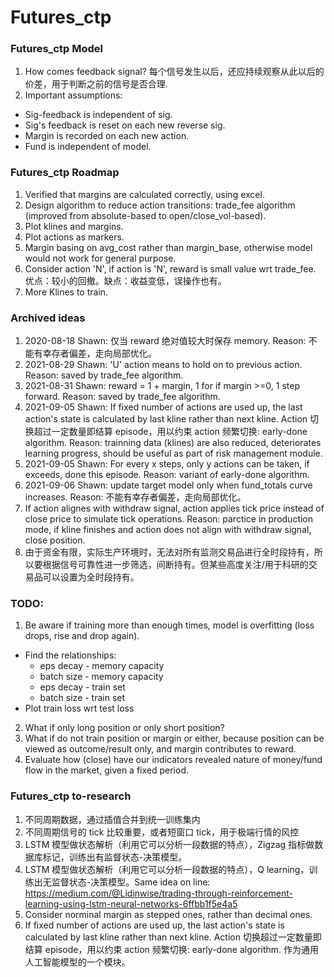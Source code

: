 # Futures_ctp

### Futures_ctp Model

1. How comes feedback signal? 每个信号发生以后，还应持续观察从此以后的价差，用于判断之前的信号是否合理.
2. Important assumptions:

- Sig-feedback is independent of sig.
- Sig's feedback is reset on each new reverse sig.
- Margin is recorded on each new action.
- Fund is independent of model.

### Futures_ctp Roadmap

1. Verified that margins are calculated correctly, using excel.
2. Design algorithm to reduce action transitions: trade_fee algorithm (improved from absolute-based to open/close_vol-based).
3. Plot klines and margins.
4. Plot actions as markers.
5. Margin basing on avg_cost rather than margin_base, otherwise model would not work for general purpose.
6. Consider action 'N', if action is 'N', reward is small value wrt trade_fee. 优点：较小的回撤。缺点：收益变低，误操作也有。
7. More Klines to train.

### Archived ideas

1. 2020-08-18 Shawn: 仅当 reward 绝对值较大时保存 memory. Reason: 不能有幸存者偏差，走向局部优化。
2. 2021-08-29 Shawn: 'U' action means to hold on to previous action. Reason: saved by trade_fee algorithm.
3. 2021-08-31 Shawn: reward = 1 + margin, 1 for if margin >=0, 1 step forward. Reason: saved by trade_fee algorithm.
4. 2021-09-05 Shawn: If fixed number of actions are used up, the last action's state is calculated by last kline rather than next kline. Action 切换超过一定数量即结算 episode，用以约束 action 频繁切换: early-done algorithm. Reason: trainning data (klines) are also reduced, deteriorates learning progress, should be useful as part of risk management module.
5. 2021-09-05 Shawn: For every x steps, only y actions can be taken, if exceeds, done this episode. Reason: variant of early-done algorithm.
6. 2021-09-06 Shawn: update target model only when fund_totals curve increases. Reason: 不能有幸存者偏差，走向局部优化。
7. If action alignes with withdraw signal, action applies tick price instead of close price to simulate tick operations. Reason: parctice in production mode, if kline finishes and action does not align with withdraw signal, close position.
8. 由于资金有限，实际生产环境时，无法对所有监测交易品进行全时段持有，所以要根据信号可靠性进一步筛选，间断持有。但某些高度关注/用于科研的交易品可以设置为全时段持有。

### TODO:

1. Be aware if training more than enough times, model is overfitting (loss drops, rise and drop again).

- Find the relationships:
  - eps decay - memory capacity
  - batch size - memory capacity
  - eps decay - train set
  - batch size - train set
- Plot train loss wrt test loss

2. What if only long position or only short position?
3. What if do not train position or margin or either, because position can be viewed as outcome/result only, and margin contributes to reward.
4. Evaluate how (close) have our indicators revealed nature of money/fund flow in the market, given a fixed period.

### Futures_ctp to-research

1. 不同周期数据，通过插值合并到统一训练集内
2. 不同周期信号的 tick 比较重要，或者短窗口 tick，用于极端行情的风控
3. LSTM 模型做状态解析（利用它可以分析一段数据的特点），Zigzag 指标做数据库标记，训练出有监督状态-决策模型。
4. LSTM 模型做状态解析（利用它可以分析一段数据的特点），Q learning，训练出无监督状态-决策模型。Same idea on line: https://medium.com/@Lidinwise/trading-through-reinforcement-learning-using-lstm-neural-networks-6ffbb1f5e4a5
5. Consider norminal margin as stepped ones, rather than decimal ones.
6. If fixed number of actions are used up, the last action's state is calculated by last kline rather than next kline. Action 切换超过一定数量即结算 episode，用以约束 action 频繁切换: early-done algorithm. 作为通用人工智能模型的一个模块。

